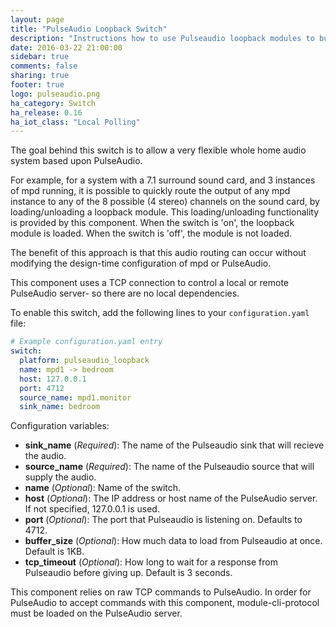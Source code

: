 ```yaml
---
layout: page
title: "PulseAudio Loopback Switch"
description: "Instructions how to use Pulseaudio loopback modules to build a flexible whole-home audio system."
date: 2016-03-22 21:00:00
sidebar: true
comments: false
sharing: true
footer: true
logo: pulseaudio.png
ha_category: Switch
ha_release: 0.16
ha_iot_class: "Local Polling"
---
```



The goal behind this switch is to allow a very flexible whole home audio system based upon PulseAudio.

For example, for a system with a 7.1 surround sound card, and 3 instances of mpd running, it is possible to quickly route the output of any mpd instance to any of the 8 possible (4 stereo) channels on the sound card, by loading/unloading a loopback module.  This loading/unloading functionality is provided by this component. When the switch is 'on', the loopback module is loaded.  When the switch is 'off', the module is not loaded.

The benefit of this approach is that this audio routing can occur without modifying the design-time configuration of mpd or PulseAudio.

This component uses a TCP connection to control a local or remote PulseAudio server- so there are no local dependencies.

To enable this switch, add the following lines to your `configuration.yaml` file:

```yaml
# Example configuration.yaml entry
switch:
  platform: pulseaudio_loopback
  name: mpd1 -> bedroom
  host: 127.0.0.1
  port: 4712
  source_name: mpd1.monitor
  sink_name: bedroom
```

Configuration variables:

- **sink_name** (*Required*): The name of the Pulseaudio sink that will recieve the audio.
- **source_name** (*Required*): The name of the Pulseaudio source that will supply the audio.
- **name** (*Optional*): Name of the switch.
- **host** (*Optional*): The IP address or host name of the PulseAudio server.  If not specified, 127.0.0.1 is used.
- **port** (*Optional*): The port that Pulseaudio is listening on.  Defaults to 4712.
- **buffer_size** (*Optional*): How much data to load from Pulseaudio at once. Default is 1KB.
- **tcp_timeout** (*Optional*): How long to wait for a response from Pulseaudio before giving up. Default is 3 seconds.

<p class='note warning'>
This component relies on raw TCP commands to PulseAudio. In order for PulseAudio to accept commands with
this component, module-cli-protocol must be loaded on the PulseAudio server.
</p>

